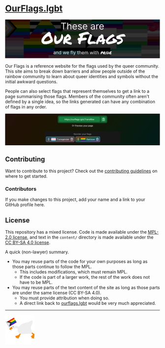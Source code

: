 # [OurFlags.lgbt](https://ourflags.lgbt/)

[!["These are Our Flags, and we fly them with pride" above a pattern of pride flags](./.github/media/banner.png)](https://ourflags.lgbt/)

Our Flags is a reference website for the flags used by the queer community. This site aims to break down barriers and allow people outside of the rainbow community to learn about queer identities and symbols without the initial awkward questions.

People can also select flags that represent themselves to get a link to a page summarising those flags. Members of the community often aren't defined by a single idea, so the links generated can have any combination of flags in any order.

![The flag selection page, showing the URL generated when selecting flags](./.github/media/url-builder.png)

## Contributing

Want to contribute to this project? Check out the [contributing guidelines](./docs/CONTRIBUTING.md) on where to get started.

### Contributors

If you make changes to this project, add your name and a link to your GitHub profile here.

## License

This repository has a mixed license. Code is made available under the [MPL-2.0 license](https://www.mozilla.org/en-US/MPL/2.0/), and text in the `content/` directory is made available under the [CC BY-SA 4.0 license](https://creativecommons.org/licenses/by-sa/4.0/).

A quick (non-lawyer) summary.

- You may reuse parts of the code for your own purposes as long as those parts continue to follow the MPL.
  - This includes modifications, which must remain MPL.
  - If the code is part of a larger work, the rest of the work does not have to be MPL.
- You may reuse parts of the text content of the site as long as those parts are under the same license (CC BY-SA 4.0).
  - You must provide attribution when doing so.
  - A direct link back to [ourflags.lgbt](https://ourflags.lgbt/) would be very much appreciated.

---

![The goose from Untitled Goose Game holding a Progress pride flag](./lib/components/client-only/Goose/goose.png)

